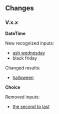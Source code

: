 ##  Changes
### V.x.x
**DateTime**

New recognized inputs:
 - [ash wednesday]()
 - black friday

Changed results:
 - [halloween]()


**Choice**

Removed inputs:
 - [the second to last]()
